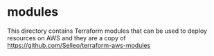 # modules

This directory contains Terraform modules that can be used to deploy resources on AWS
and they are a copy of https://github.com/Selleo/terraform-aws-modules

